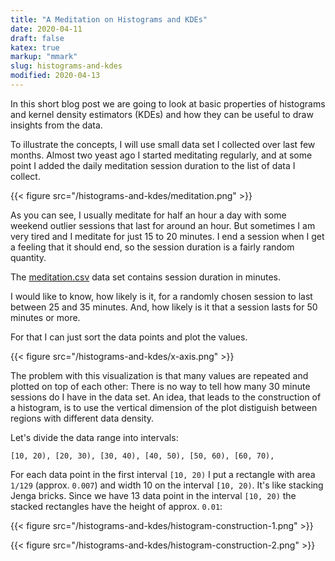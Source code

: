 ```yaml
---
title: "A Meditation on Histograms and KDEs"
date: 2020-04-11
draft: false
katex: true
markup: "mmark"
slug: histograms-and-kdes
modified: 2020-04-13
---
```


In this short blog post we are going to look at basic properties of 
histograms and kernel density estimators (KDEs) and how they can be
useful to draw insights from the data. 

To illustrate the concepts, I will use small data set I collected over 
last few months. Almost two yeast ago I started meditating regularly, and
at some point I added the daily meditation session duration to the list
of data I collect.   

{{< figure src="/histograms-and-kdes/meditation.png" >}}

As you can see, I usually meditate for half an hour a day with some weekend 
outlier sessions that last for around an hour. But sometimes I am very tired
and I meditate for just 15 to 20 minutes. I end a session when I get a feeling
that it should end, so the session duration is a fairly random quantity.

The [meditation.csv](/histograms-and-kdes/meditation.csv) data set contains 
session duration in minutes.

I would like to know, how likely is it, for a randomly chosen session to last
between 25 and 35 minutes. And, how likely is it that a session lasts for 
50 minutes or more.

For that I can just sort the data points and plot the values.

{{< figure src="/histograms-and-kdes/x-axis.png" >}}

The problem with this visualization is that many values are repeated and
plotted on top of each other: There is no way to tell how many 30 minute sessions
do I have in the data set. An idea, that leads to the construction of 
a histogram, is to use the vertical dimension of the plot distiguish between
regions with different data density. 

Let's divide the data range into intervals: 

    [10, 20), [20, 30), [30, 40), [40, 50), [50, 60), [60, 70), 

For each data point in the first interval `[10, 20)` I put a rectangle
with area `1/129` (approx. `0.007`) and width 10 on the interval `[10, 20)`. 
It's like stacking Jenga bricks. Since we have 13 data point in the 
interval `[10, 20)` the stacked rectangles have the height of approx.
`0.01`:

{{< figure src="/histograms-and-kdes/histogram-construction-1.png" >}}

{{< figure src="/histograms-and-kdes/histogram-construction-2.png" >}}

